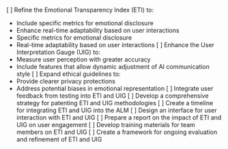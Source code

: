 [ ] Refine the Emotional Transparency Index (ETI) to:
   - Include specific metrics for emotional disclosure
   - Enhance real-time adaptability based on user interactions
   - Specific metrics for emotional disclosure
   - Real-time adaptability based on user interactions
[ ] Enhance the User Interpretation Gauge (UIG) to:
   - Measure user perception with greater accuracy
   - Include features that allow dynamic adjustment of AI communication style
[ ] Expand ethical guidelines to:
   - Provide clearer privacy protections
   - Address potential biases in emotional representation
[ ] Integrate user feedback from testing into ETI and UIG
[ ] Develop a comprehensive strategy for patenting ETI and UIG methodologies
[ ] Create a timeline for integrating ETI and UIG into the ALM
[ ] Design an interface for user interaction with ETI and UIG
[ ] Prepare a report on the impact of ETI and UIG on user engagement
[ ] Develop training materials for team members on ETI and UIG
[ ] Create a framework for ongoing evaluation and refinement of ETI and UIG